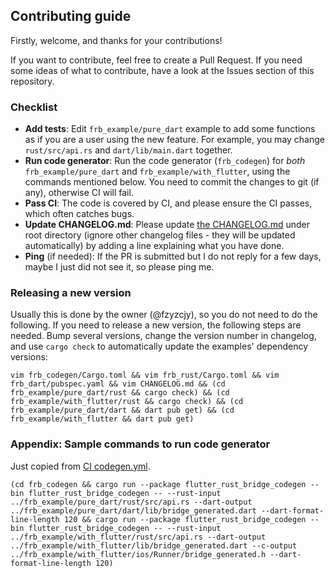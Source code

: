 ## Contributing guide

Firstly, welcome, and thanks for your contributions!

If you want to contribute, feel free to create a Pull Request. If you need some ideas of what to contribute, have a look at the Issues section of this repository.

### Checklist

* **Add tests**: Edit `frb_example/pure_dart` example to add some functions as if you are a user using the new feature. For example, you may change `rust/src/api.rs` and `dart/lib/main.dart` together.
* **Run code generator**: Run the code generator (`frb_codegen`) for *both* `frb_example/pure_dart` and `frb_example/with_flutter`, using the commands mentioned below. You need to commit the changes to git (if any), otherwise CI will fail.
* **Pass CI**: The code is covered by CI, and please ensure the CI passes, which often catches bugs. 
* **Update CHANGELOG.md**: Please update [the CHANGELOG.md](https://github.com/fzyzcjy/flutter_rust_bridge/blob/master/CHANGELOG.md) under root directory (ignore other changelog files - they will be updated automatically) by adding a line explaining what you have done.
* **Ping** (if needed): If the PR is submitted but I do not reply for a few days, maybe I just did not see it, so please ping me.

### Releasing a new version

Usually this is done by the owner (@fzyzcjy), so you do not need to do the following. If you need to release a new version, the following steps are needed. Bump several versions, change the version number in changelog, and use `cargo check` to automatically update the examples' dependency versions:

```
vim frb_codegen/Cargo.toml && vim frb_rust/Cargo.toml && vim frb_dart/pubspec.yaml && vim CHANGELOG.md && (cd frb_example/pure_dart/rust && cargo check) && (cd frb_example/with_flutter/rust && cargo check) && (cd frb_example/pure_dart/dart && dart pub get) && (cd frb_example/with_flutter && dart pub get)
```

### Appendix: Sample commands to run code generator

Just copied from [CI codegen.yml](https://github.com/fzyzcjy/flutter_rust_bridge/blob/master/.github/workflows/codegen.yml).

```
(cd frb_codegen && cargo run --package flutter_rust_bridge_codegen --bin flutter_rust_bridge_codegen -- --rust-input ../frb_example/pure_dart/rust/src/api.rs --dart-output ../frb_example/pure_dart/dart/lib/bridge_generated.dart --dart-format-line-length 120 && cargo run --package flutter_rust_bridge_codegen --bin flutter_rust_bridge_codegen -- --rust-input ../frb_example/with_flutter/rust/src/api.rs --dart-output ../frb_example/with_flutter/lib/bridge_generated.dart --c-output ../frb_example/with_flutter/ios/Runner/bridge_generated.h --dart-format-line-length 120)
```


